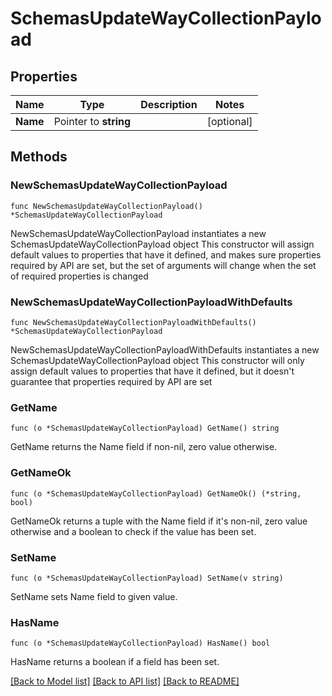 # SchemasUpdateWayCollectionPayload

## Properties

Name | Type | Description | Notes
------------ | ------------- | ------------- | -------------
**Name** | Pointer to **string** |  | [optional] 

## Methods

### NewSchemasUpdateWayCollectionPayload

`func NewSchemasUpdateWayCollectionPayload() *SchemasUpdateWayCollectionPayload`

NewSchemasUpdateWayCollectionPayload instantiates a new SchemasUpdateWayCollectionPayload object
This constructor will assign default values to properties that have it defined,
and makes sure properties required by API are set, but the set of arguments
will change when the set of required properties is changed

### NewSchemasUpdateWayCollectionPayloadWithDefaults

`func NewSchemasUpdateWayCollectionPayloadWithDefaults() *SchemasUpdateWayCollectionPayload`

NewSchemasUpdateWayCollectionPayloadWithDefaults instantiates a new SchemasUpdateWayCollectionPayload object
This constructor will only assign default values to properties that have it defined,
but it doesn't guarantee that properties required by API are set

### GetName

`func (o *SchemasUpdateWayCollectionPayload) GetName() string`

GetName returns the Name field if non-nil, zero value otherwise.

### GetNameOk

`func (o *SchemasUpdateWayCollectionPayload) GetNameOk() (*string, bool)`

GetNameOk returns a tuple with the Name field if it's non-nil, zero value otherwise
and a boolean to check if the value has been set.

### SetName

`func (o *SchemasUpdateWayCollectionPayload) SetName(v string)`

SetName sets Name field to given value.

### HasName

`func (o *SchemasUpdateWayCollectionPayload) HasName() bool`

HasName returns a boolean if a field has been set.


[[Back to Model list]](../README.md#documentation-for-models) [[Back to API list]](../README.md#documentation-for-api-endpoints) [[Back to README]](../README.md)


